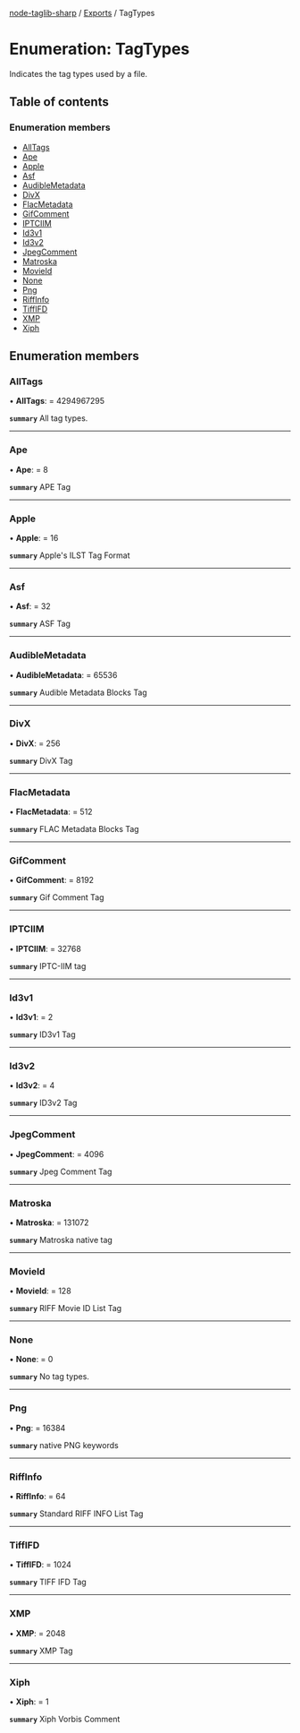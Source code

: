 [node-taglib-sharp](../README.md) / [Exports](../modules.md) / TagTypes

# Enumeration: TagTypes

Indicates the tag types used by a file.

## Table of contents

### Enumeration members

- [AllTags](tagtypes.md#alltags)
- [Ape](tagtypes.md#ape)
- [Apple](tagtypes.md#apple)
- [Asf](tagtypes.md#asf)
- [AudibleMetadata](tagtypes.md#audiblemetadata)
- [DivX](tagtypes.md#divx)
- [FlacMetadata](tagtypes.md#flacmetadata)
- [GifComment](tagtypes.md#gifcomment)
- [IPTCIIM](tagtypes.md#iptciim)
- [Id3v1](tagtypes.md#id3v1)
- [Id3v2](tagtypes.md#id3v2)
- [JpegComment](tagtypes.md#jpegcomment)
- [Matroska](tagtypes.md#matroska)
- [MovieId](tagtypes.md#movieid)
- [None](tagtypes.md#none)
- [Png](tagtypes.md#png)
- [RiffInfo](tagtypes.md#riffinfo)
- [TiffIFD](tagtypes.md#tiffifd)
- [XMP](tagtypes.md#xmp)
- [Xiph](tagtypes.md#xiph)

## Enumeration members

### AllTags

• **AllTags**: = 4294967295

**`summary`** All tag types.

___

### Ape

• **Ape**: = 8

**`summary`** APE Tag

___

### Apple

• **Apple**: = 16

**`summary`** Apple's ILST Tag Format

___

### Asf

• **Asf**: = 32

**`summary`** ASF Tag

___

### AudibleMetadata

• **AudibleMetadata**: = 65536

**`summary`** Audible Metadata Blocks Tag

___

### DivX

• **DivX**: = 256

**`summary`** DivX Tag

___

### FlacMetadata

• **FlacMetadata**: = 512

**`summary`** FLAC Metadata Blocks Tag

___

### GifComment

• **GifComment**: = 8192

**`summary`** Gif Comment Tag

___

### IPTCIIM

• **IPTCIIM**: = 32768

**`summary`** IPTC-IIM tag

___

### Id3v1

• **Id3v1**: = 2

**`summary`** ID3v1 Tag

___

### Id3v2

• **Id3v2**: = 4

**`summary`** ID3v2 Tag

___

### JpegComment

• **JpegComment**: = 4096

**`summary`** Jpeg Comment Tag

___

### Matroska

• **Matroska**: = 131072

**`summary`** Matroska native tag

___

### MovieId

• **MovieId**: = 128

**`summary`** RIFF Movie ID List Tag

___

### None

• **None**: = 0

**`summary`** No tag types.

___

### Png

• **Png**: = 16384

**`summary`** native PNG keywords

___

### RiffInfo

• **RiffInfo**: = 64

**`summary`** Standard RIFF INFO List Tag

___

### TiffIFD

• **TiffIFD**: = 1024

**`summary`** TIFF IFD Tag

___

### XMP

• **XMP**: = 2048

**`summary`** XMP Tag

___

### Xiph

• **Xiph**: = 1

**`summary`** Xiph Vorbis Comment
